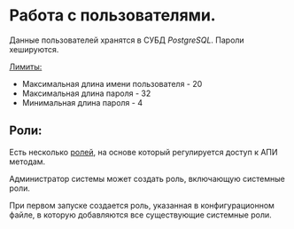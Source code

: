 # Работа с пользователями.

Данные пользователей хранятся в СУБД *PostgreSQL*. Пароли хешируются.

[Лимиты:](../src/versioning-manager-api/StaticStorages/FieldsLimits.cs)

* Максимальная длина имени пользователя - 20
* Максимальная длина пароля - 32
* Минимальная длина пароля - 4

## Роли:

Есть несколько [ролей](../src/versioning-manager-api/StaticStorages/RolesStorage.cs), на основе который регулируется
доступ к АПИ методам.

Администратор системы может создать роль, включающую системные роли.

При первом запуске создается роль, указанная в конфигурационном файле, в которую добавляются все существующие системные
роли.
